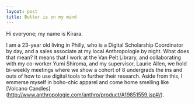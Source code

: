 ```yaml
---
layout: post
title: Butter is on my mind
---
```


Hi everyone; my name is Kirara.

I am a 23-year old living in Philly, who is a Digital Scholarship Coordinator by day, and a sales associate at my local Anthropologie by night. What does that mean? It means that I work at the Van Pelt Library, and collaborating with my co-worker Yumi Shiroma, and my supervisor, Laurie Allen, we hold bi-weekly meetings where we show a cohort of 8 undergrads the ins and outs of how to use digital tools to further their research. Aside from this, I emmerse myself in boho-chic apparel and come home smelling like [Volcano Candles] (http://www.anthropologie.com/anthro/product/A19851559.jsp#/). 
